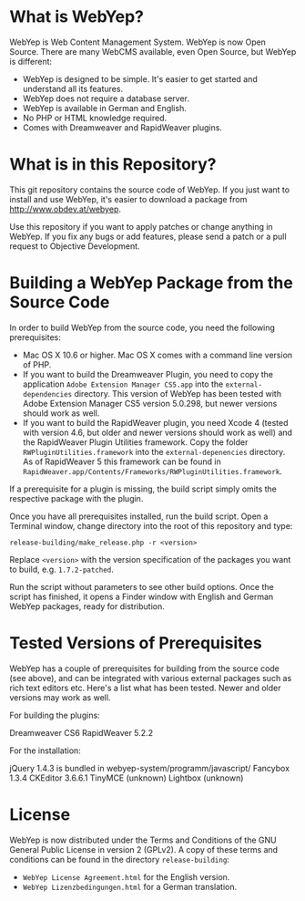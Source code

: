 What is WebYep?
================

WebYep is Web Content Management System. WebYep is now Open Source. There are
many WebCMS available, even Open Source, but WebYep is different:

* WebYep is designed to be simple. It's easier to get started and understand
  all its features.
* WebYep does not require a database server.
* WebYep is available in German and English.
* No PHP or HTML knowledge required.
* Comes with Dreamweaver and RapidWeaver plugins.


What is in this Repository?
============================

This git repository contains the source code of WebYep. If you just want to
install and use WebYep, it's easier to download a package from
http://www.obdev.at/webyep.

Use this repository if you want to apply patches or change anything in WebYep.
If you fix any bugs or add features, please send a patch or a pull request to
Objective Development.


Building a WebYep Package from the Source Code
===============================================

In order to build WebYep from the source code, you need the following
prerequisites:

* Mac OS X 10.6 or higher. Mac OS X comes with a command line version of PHP.
* If you want to build the Dreamweaver Plugin, you need to copy the application
  `Adobe Extension Manager CS5.app` into the `external-dependencies` directory.
  This version of WebYep has been tested with Adobe Extension Manager CS5
  version 5.0.298, but newer versions should work as well.
* If you want to build the RapidWeaver plugin, you need Xcode 4 (tested with
  version 4.6, but older and newer versions should work as well) and the
  RapidWeaver Plugin Utilities framework. Copy the folder
  `RWPluginUtilities.framework` into the `external-depenencies` directory.
  As of RapidWeaver 5 this framework can be found in
  `RapidWeaver.app/Contents/Frameworks/RWPluginUtilities.framework`.

If a prerequisite for a plugin is missing, the build script simply omits the
respective package with the plugin.

Once you have all prerequisites installed, run the build script. Open a
Terminal window, change directory into the root of this repository and type:

    release-building/make_release.php -r <version>

Replace `<version>` with the version specification of the packages you want to
build, e.g. `1.7.2-patched`.

Run the script without parameters to see other build options. Once the script
has finished, it opens a Finder window with English and German WebYep
packages, ready for distribution.


Tested Versions of Prerequisites
=================================

WebYep has a couple of prerequisites for building from the source code (see
above), and can be integrated with various external packages such as rich text
editors etc. Here's a list what has been tested. Newer and older versions may
work as well.

For building the plugins:

 Dreamweaver CS6
 RapidWeaver 5.2.2

For the installation:

 jQuery      1.4.3 is bundled in webyep-system/programm/javascript/
 Fancybox    1.3.4
 CKEditor    3.6.6.1
 TinyMCE     (unknown)
 Lightbox    (unknown)


License
========

WebYep is now distributed under the Terms and Conditions of the GNU General
Public License in version 2 (GPLv2). A copy of these terms and conditions can
be found in the directory `release-building`:

* `WebYep License Agreement.html` for the English version.
* `WebYep Lizenzbedingungen.html` for a German translation.

